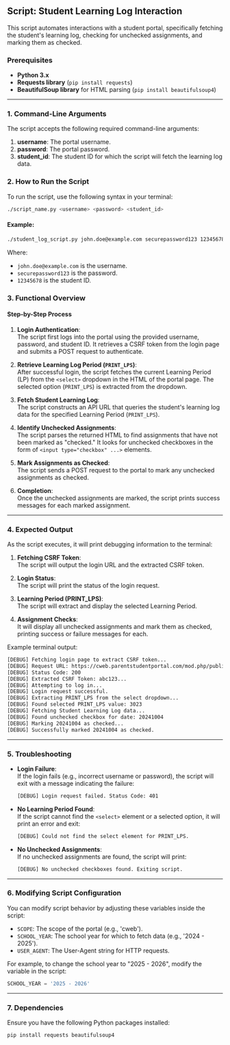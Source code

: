 ## Script: **Student Learning Log Interaction**

This script automates interactions with a student portal, specifically fetching the student's learning log, checking for unchecked assignments, and marking them as checked.

### Prerequisites
- **Python 3.x**
- **Requests library** (`pip install requests`)
- **BeautifulSoup library** for HTML parsing (`pip install beautifulsoup4`)

---

### 1. **Command-Line Arguments**

The script accepts the following required command-line arguments:

1. **username**: The portal username.
2. **password**: The portal password.
3. **student_id**: The student ID for which the script will fetch the learning log data.

### 2. **How to Run the Script**

To run the script, use the following syntax in your terminal:

```bash
./script_name.py <username> <password> <student_id>
```

#### Example:

```bash
./student_log_script.py john.doe@example.com securepassword123 12345678
```

Where:
- `john.doe@example.com` is the username.
- `securepassword123` is the password.
- `12345678` is the student ID.

### 3. **Functional Overview**

#### **Step-by-Step Process**

1. **Login Authentication**:  
   The script first logs into the portal using the provided username, password, and student ID. It retrieves a CSRF token from the login page and submits a POST request to authenticate.

2. **Retrieve Learning Log Period (`PRINT_LPS`)**:  
   After successful login, the script fetches the current Learning Period (LP) from the `<select>` dropdown in the HTML of the portal page. The selected option (`PRINT_LPS`) is extracted from the dropdown.

3. **Fetch Student Learning Log**:  
   The script constructs an API URL that queries the student's learning log data for the specified Learning Period (`PRINT_LPS`).

4. **Identify Unchecked Assignments**:  
   The script parses the returned HTML to find assignments that have not been marked as "checked." It looks for unchecked checkboxes in the form of `<input type="checkbox" ...>` elements.

5. **Mark Assignments as Checked**:  
   The script sends a POST request to the portal to mark any unchecked assignments as checked.

6. **Completion**:  
   Once the unchecked assignments are marked, the script prints success messages for each marked assignment.

---

### 4. **Expected Output**

As the script executes, it will print debugging information to the terminal:

1. **Fetching CSRF Token**:  
   The script will output the login URL and the extracted CSRF token.

2. **Login Status**:  
   The script will print the status of the login request.

3. **Learning Period (PRINT_LPS)**:  
   The script will extract and display the selected Learning Period.

4. **Assignment Checks**:  
   It will display all unchecked assignments and mark them as checked, printing success or failure messages for each.

Example terminal output:

```bash
[DEBUG] Fetching login page to extract CSRF token...
[DEBUG] Request URL: https://cweb.parentstudentportal.com/mod.php/public/students/activitieslog.php?portal_students_id=12345678
[DEBUG] Status Code: 200
[DEBUG] Extracted CSRF Token: abc123...
[DEBUG] Attempting to log in...
[DEBUG] Login request successful.
[DEBUG] Extracting PRINT_LPS from the select dropdown...
[DEBUG] Found selected PRINT_LPS value: 3023
[DEBUG] Fetching Student Learning Log data...
[DEBUG] Found unchecked checkbox for date: 20241004
[DEBUG] Marking 20241004 as checked...
[DEBUG] Successfully marked 20241004 as checked.
```

---

### 5. **Troubleshooting**

- **Login Failure**:  
   If the login fails (e.g., incorrect username or password), the script will exit with a message indicating the failure:
   ```bash
   [DEBUG] Login request failed. Status Code: 401
   ```

- **No Learning Period Found**:  
   If the script cannot find the `<select>` element or a selected option, it will print an error and exit:
   ```bash
   [DEBUG] Could not find the select element for PRINT_LPS.
   ```

- **No Unchecked Assignments**:  
   If no unchecked assignments are found, the script will print:
   ```bash
   [DEBUG] No unchecked checkboxes found. Exiting script.
   ```

---

### 6. **Modifying Script Configuration**

You can modify script behavior by adjusting these variables inside the script:

- `SCOPE`: The scope of the portal (e.g., 'cweb').
- `SCHOOL_YEAR`: The school year for which to fetch data (e.g., '2024 - 2025').
- `USER_AGENT`: The User-Agent string for HTTP requests.

For example, to change the school year to "2025 - 2026", modify the variable in the script:

```python
SCHOOL_YEAR = '2025 - 2026'
```

---

### 7. **Dependencies**

Ensure you have the following Python packages installed:

```bash
pip install requests beautifulsoup4
```
